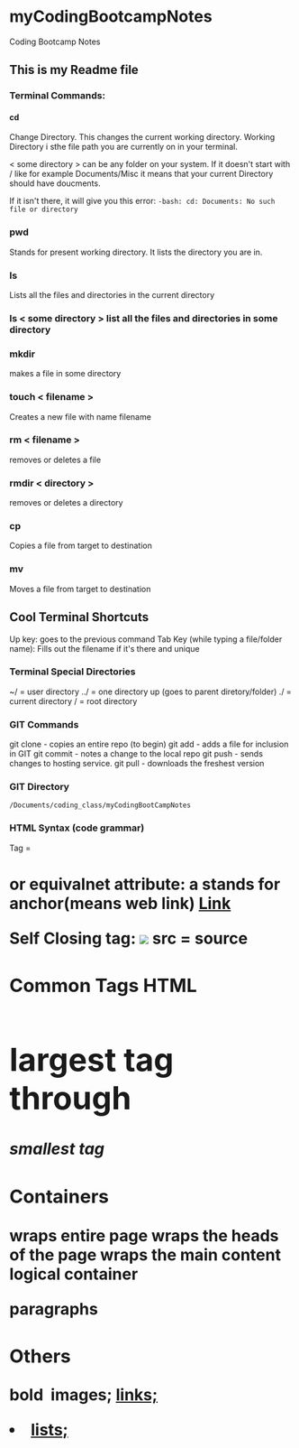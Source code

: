 # myCodingBootcampNotes
Coding Bootcamp Notes

## This is my Readme file

### Terminal Commands:

#### cd
Change Directory. This changes the current working directory. 
Working Directory i sthe file path you are currently on in your terminal.

< some directory > can be any folder on your system.  If it doesn't start with / like for example Documents/Misc it means that your current Directory should have doucments.

If it isn't there, it will give you this error:
`-bash: cd: Documents: No such file or directory
`
### pwd
Stands for present working directory.  It lists the directory you are in.

### ls 
Lists all the files and directories in the current directory

### ls < some directory > list all the files and directories in some directory

### mkdir
makes a file in some directory 

### touch < filename > 
Creates a new file with name filename 

### rm < filename > 
removes or deletes a file

### rmdir < directory >
removes or deletes a directory 

### cp <targetfile> <destination file>
Copies a file from target to destination 

### mv <targetfile> <destination file>
Moves a file from target to destination 

## Cool Terminal Shortcuts
Up key: goes to the previous command 
Tab Key (while typing a file/folder name): Fills out the filename if it's there and unique

### Terminal Special Directories
~/ = user directory 
../ = one directory up (goes to parent diretory/folder)
./ = current directory
/ = root directory 


### GIT Commands
git clone  - copies an entire repo (to begin)
git add     - adds a file for inclusion in GIT
git commit  - notes a change to the local repo
git push    - sends changes to hosting service.
git pull    - downloads the freshest version
### GIT Directory
    /Documents/coding_class/myCodingBootCampNotes

### HTML Syntax (code grammar)
Tag = <h1> <a> or equivalnet 
attribute: a stands for anchor(means web link)
<a href="www.google.com"> Link <a/>

Self Closing tag:
<img src="img.png"> src = source

### Common Tags HTML
<h1> largest tag through <h5> smallest tag

### Containers
<html> wraps entire page
<head> wraps the heads of the page
<body >wraps the main content
<div> logical container
<p> paragraphs

### Others
<strong> bold
<img> images; <a href> links; <li> lists; <title> titles; <br> line break; <table> tables; <!-- --> Comments

HTML Tags here htt://www.w3schools.com/tags/

### Common UI (user interface)
<form> creates form section HTML
<input> 
<label>
<button>
<textarea>

### Stackoverflow 
Help search for solutions to coding issues

### CSS Syntax
selctor      property         value
a        { background-color:  yellow}

### Flow
every element is displayed is governed by a concept called "flow"

### Box Model
The box model wraps every CSS element in padding; border; and margin;
*Allows developers to modify spacing styles*

### CSS positioning
Orient elements different ways
Static - Default; falls wherever positioned 
Fixed - Fixed on screen does not move when screen moves
Relative - postion relative to parent element; inside container
Absolute - Fixed but scrolls with page

### How to learn
stack overflow
smashing magazine 
css-tricks
w3schools.com
design shack 
Css newbie
CodeShip

### Selection Layout vs Div
All web layouts inherently composed of containers, traditionally called "divs"
HTML5 introduced "sematic layouts" meaning divs could be given more meaningful names

### Classes vs IDs
Classes: (.classname) are to be used if the same style will be used on multiple HTML elements
IDs: (#idname) are to be used if a style is unique to that HTML element

### Chrome Developer Tools
Allows to real time show code and debug your web designs 
Open using: command+option+i

### Battle of Browsers
Chrome
Internet Explorer
Firefox
Safari 

Pages need to be cross-browser compatible

### Reset.css
Will reset all browser-specific css

### Typography 
-Visual aesthetic and emotional identy of the page 

Properties:
Line Height - Distance between lines of text
Font Size - Actual size of lettering.  At least 16px on modern pages
Line length - Not a css property but rather a standard. 50-75 characters per line on a desktop
Letter spacing - Spacing between ivdividual letters - avoid cramping
Sans-Serif vs Serif - SS fonts include small lines attached to the end strokes of letters, Serif is plane



### Google Fonts
Google Custom fonts available for free
fonts.google.com

### Pseudo Classes
CSS has keywords that can be added to selectors. These highlight the special states of a selected element 

Can add effects to buttons

Starts with a colon: hover is when over the button / focus is when you click the button/ active is after you click the button 

https://developer.mozilla.org/en-US/docs/Learn/CSS/Introduction_to_CSS/Pseudo-classes_and_pseudo-elements

### Bootstrap
Predefined css styling
http://getbootstrap.com

prebuilt templates


### Mobile Responiveness 
page changes as your decrease the page size
BootStrap has built in mobile response

### Bootstrap functionality 
gylphicon glyphicon-envelope puts an envelope in

UI Kit familarize yourself with features - able to copy snippets from the documentation to save time on creating elements yourself

### Basic Variables
variables are the nouns of programming
they are "things" (numbers, strings, booleans, etc.)
they are composed of variable names and values

### JavaScript Stuff
JavaScrpit is the "logic" of the page. Lets us interact with the page.

Basic Variables "Syntax"
console.log("ajajdjad" true);  console.log allows you to view inputs in the developer tools

var doYouRock = confirm("your message"); confirm - allows you to hit "ok" or "cancel"
var howMuchRock = prompt("your message") prompt - allows you enter a value when prompted

alert(doYouRock);
alert(howMuchRock): 


### IF/Else conditions
if (doYouRock) {
        alert("Message + howMuchRock")
}

else if (variableName){
    alert("message")
}

else (howMuchRock) {
        document.write("message here")
}

### Arrays

ArrayName: zooAnimals

var zooAnimals = ["Zebra", "Rhino", "Giraffe", "Owl"];

console.log(ZooAnimals[1]);

### Console.log
Used for troubleshooting javascript

Running console log to check an array
console.log(coolpeople[0])
console.log("Size: " + coolPeople.length)

### For Loops
allows you to create an console.log for an whole array

Logical Operators
|| = or (either could be true)
&& = and (both must be true)

### DOM
Dom - Document Object Model


### JQuery 


### Bootstrap grid
rows go top to bottom
coloumns side to side 

### Objects in JavaScript
naming attributes of an object
Car - make model color miles 
person - age, ethnicity, height, weight

### functions of coding languages
html - 
css - 
javascript - 


### Json
javascript object notation 

JavaScript objects used as "data interchange format" used to correlate keys with values.

ajax used to retrieve data from URL database.
.ajax get/method 

## Using Json

var queryURL = "http://www.omdbapi.com/?t=" + type + "&y=&plot=short&r=json";

.ajax({url queryURL, method 'GET'})
.done(function(response){
    console.log(response);
});

### API 
Application Programming Interface - offers set of pre-defined routines, code snippets, and tools for building software applications.

API - Is often bridge between different components

In it's simplest form an API is an interface that allows one application to talk to another application through simple commands and the way these commands are sent and the format in which data is retrieved through an API can differ for example SOAP or REST APIs.

examples -   provide pre-built code for getting adn sending dat to a centeralized database (weather data, imdb movie data)

control physical hardware - smart bulbs, smart thermostats, nodebots


### Bootstrap Notes

Look of everysite defined by HTML/CSS: setup a grid
Desgin your pages with a grid in mind

websites design in coloumn format

### Tools for Sketch / Grid Creation 
WireFrame: 
    *balsmiq: https://balsamiq.com/
    framebox: http://framebox.org/
    pen and paper: use your notebook

Grids for  Photoshop / Illustrator:
960 GS: http://960.gs/
GuideGuide: https://guideguide.me/

Desigining with Grids Guides:
960 Grid System Made Easy: http://bit.ly/1sjYaFC
desgin by grid: http://designbygrid.com/
designing with grid-based approach: http://bit.ly/1CM4Hzo

### 12 Magic number for Grids

Do not go over 12 coloumns/rows

### Container
Encompases a whole element 

## Rows and Columns
ORDER in HTML
*container
*row
*coloumn 
<div class="container">
            <div class="row">
                    <div class="col-md-2">
                        <div class="row"> for sub row/coloumn
                            <div class="col-md-2">


col-md-*   col-(size)-(number of columns)

space inbetween columns/rows is margins

12 is defined at whatever point the developer decides 


### Media queries 
define how css styles are applied in relation to the characteristics of the device viewpoint

Through media queries you can change the way a web page is displayed

media queries must be declared last

*Mobile First - mobile is most common way of access 
 *pixel based break points to differeniate between destop/mobile pages*

Media Query 
 @media screen and (max-width: 768px) {

        background-color: #333;

 }





 
